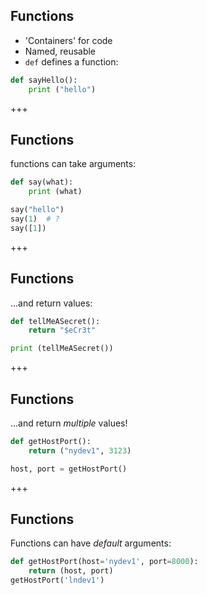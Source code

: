 ## Functions
* 'Containers' for code
* Named, reusable
* `def` defines a function:
```python
def sayHello():
    print ("hello")
```

+++
## Functions
functions can take arguments:
```python
def say(what):
    print (what)

say("hello")
say(1)  # ?
say([1])
```

+++
## Functions
...and return values:
```python
def tellMeASecret():
    return "$eCr3t"

print (tellMeASecret())
```

+++
## Functions
...and return *multiple* values!
```python
def getHostPort():
    return ("nydev1", 3123)

host, port = getHostPort()
```

+++
## Functions
Functions can have *default* arguments:
```python
def getHostPort(host='nydev1', port=8000):
    return (host, port)
getHostPort('lndev1')
```